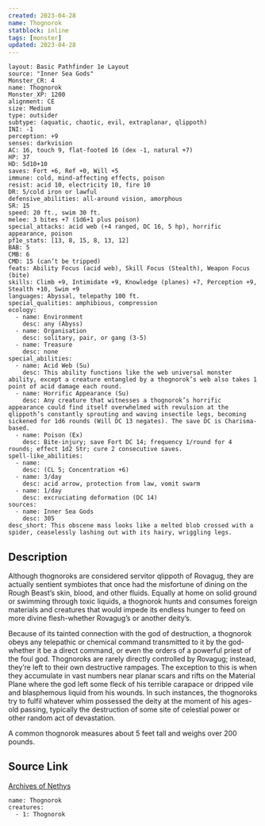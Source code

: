 ```yaml
---
created: 2023-04-28
name: Thognorok
statblock: inline
tags: [monster]
updated: 2023-04-28
---
```

```statblock
layout: Basic Pathfinder 1e Layout
source: "Inner Sea Gods"
Monster_CR: 4
name: Thognorok
Monster_XP: 1200
alignment: CE
size: Medium
type: outsider
subtype: (aquatic, chaotic, evil, extraplanar, qlippoth)
INI: -1
perception: +9
senses: darkvision
AC: 16, touch 9, flat-footed 16 (dex -1, natural +7)
HP: 37
HD: 5d10+10
saves: Fort +6, Ref +0, Will +5
immune: cold, mind-affecting effects, poison
resist: acid 10, electricity 10, fire 10
DR: 5/cold iron or lawful
defensive_abilities: all-around vision, amorphous
SR: 15
speed: 20 ft., swim 30 ft.
melee: 3 bites +7 (1d6+1 plus poison)
special_attacks: acid web (+4 ranged, DC 16, 5 hp), horrific appearance, poison
pf1e_stats: [13, 8, 15, 8, 13, 12]
BAB: 5
CMB: 6
CMD: 15 (can’t be tripped)
feats: Ability Focus (acid web), Skill Focus (Stealth), Weapon Focus (bite)
skills: Climb +9, Intimidate +9, Knowledge (planes) +7, Perception +9, Stealth +10, Swim +9
languages: Abyssal, telepathy 100 ft.
special_qualities: amphibious, compression
ecology:
  - name: Environment
    desc: any (Abyss)
  - name: Organisation
    desc: solitary, pair, or gang (3-5)
  - name: Treasure
    desc: none
special_abilities:
  - name: Acid Web (Su)
    desc: This ability functions like the web universal monster ability, except a creature entangled by a thognorok’s web also takes 1 point of acid damage each round.
  - name: Horrific Appearance (Su)
    desc: Any creature that witnesses a thognorok’s horrific appearance could find itself overwhelmed with revulsion at the qlippoth’s constantly sprouting and waving insectile legs, becoming sickened for 1d6 rounds (Will DC 13 negates). The save DC is Charisma-based.
  - name: Poison (Ex)
    desc: Bite-injury; save Fort DC 14; frequency 1/round for 4 rounds; effect 1d2 Str; cure 2 consecutive saves.
spell-like_abilities:
  - name:
    desc: (CL 5; Concentration +6)
  - name: 3/day
    desc: acid arrow, protection from law, vomit swarm
  - name: 1/day
    desc: excruciating deformation (DC 14)
sources:
  - name: Inner Sea Gods
    desc: 305
desc_short: This obscene mass looks like a melted blob crossed with a spider, ceaselessly lashing out with its hairy, wriggling legs.
```
## Description
Although thognoroks are considered servitor qlippoth of Rovagug, they are actually sentient symbiotes that once had the misfortune of dining on the Rough Beast’s skin, blood, and other fluids. Equally at home on solid ground or swimming through toxic liquids, a thognorok hunts and consumes foreign materials and creatures that would impede its endless hunger to feed on more divine flesh-whether Rovagug’s or another deity’s.

Because of its tainted connection with the god of destruction, a thognorok obeys any telepathic or chemical command transmitted to it by the god-whether it be a direct command, or even the orders of a powerful priest of the foul god. Thognoroks are rarely directly controlled by Rovagug; instead, they’re left to their own destructive rampages. The exception to this is when they accumulate in vast numbers near planar scars and rifts on the Material Plane where the god left some fleck of his terrible carapace or dripped vile and blasphemous liquid from his wounds. In such instances, the thognoroks try to fulfil whatever whim possessed the deity at the moment of his ages-old passing, typically the destruction of some site of celestial power or other random act of devastation.

A common thognorok measures about 5 feet tall and weighs over 200 pounds.
## Source Link
[Archives of Nethys](https://aonprd.com/MonsterDisplay.aspx?ItemName=Thognorok)
```encounter-table
name: Thognorok
creatures:
  - 1: Thognorok
```
